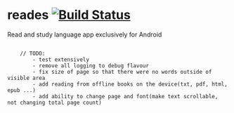 reades [![Build Status](https://travis-ci.org/vbevans94/reades.svg?branch=master)](https://travis-ci.org/vbevans94/reades)
==========================================================================================================================

Read and study language app exclusively for Android

```

    // TODO:
        - test extensively
        - remove all logging to debug flavour
        - fix size of page so that there were no words outside of visible area
        - add reading from offline books on the device(txt, pdf, html, epub ...)
        - add ability to change page and font(make text scrollable, not changing total page count)
```